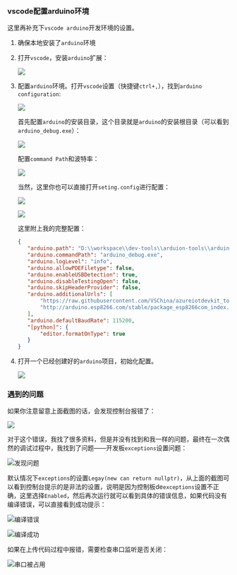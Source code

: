 
### vscode配置arduino环境

 这里再补充下`vscode arduino`开发环境的设置。

 1. 确保本地安装了`arduino`环境
 2. 打开`vscode`，安装`arduino`扩展：
   
    ![](https://syske-pic-bed.oss-cn-hangzhou.aliyuncs.com/imgs/20221127194308.png)

 3. 配置`arduino`环境。打开`vscode`设置（快捷键`ctrl+,`），找到`arduino configuration`:
   
    ![](https://syske-pic-bed.oss-cn-hangzhou.aliyuncs.com/imgs/20221127194731.png)

    首先配置`arduino`的安装目录，这个目录就是`arduino`的安装根目录（可以看到`arduino_debug.exe`）：

    ![](https://syske-pic-bed.oss-cn-hangzhou.aliyuncs.com/imgs/20221127195004.png)

    配置`command Path`和波特率：

    ![](https://syske-pic-bed.oss-cn-hangzhou.aliyuncs.com/imgs/20221127195152.png)


    当然，这里你也可以直接打开`seting.config`进行配置：

    ![](https://syske-pic-bed.oss-cn-hangzhou.aliyuncs.com/imgs/20221127195548.png)

    ![](https://syske-pic-bed.oss-cn-hangzhou.aliyuncs.com/imgs/20221127195614.png)

    这里附上我的完整配置：
     ```json
    {
        "arduino.path": "D:\\workspace\\dev-tools\\arduion-tools\\arduino-nightly",
        "arduino.commandPath": "arduino_debug.exe",
        "arduino.logLevel": "info",
        "arduino.allowPDEFiletype": false,
        "arduino.enableUSBDetection": true,
        "arduino.disableTestingOpen": false,
        "arduino.skipHeaderProvider": false,
        "arduino.additionalUrls": [
            "https://raw.githubusercontent.com/VSChina/azureiotdevkit_tools/master/package_azureboard_index.json",
            "http://arduino.esp8266.com/stable/package_esp8266com_index.json"
        ],
        "arduino.defaultBaudRate": 115200,
        "[python]": {
            "editor.formatOnType": true
        }
    }
    ```

4. 打开一个已经创建好的`arduino`项目，初始化配置。

    ![](https://syske-pic-bed.oss-cn-hangzhou.aliyuncs.com/imgs/20221127200225.png)

### 遇到的问题

如果你注意留意上面截图的话，会发现控制台报错了：

   ![](https://syske-pic-bed.oss-cn-hangzhou.aliyuncs.com/imgs/20221129214414.png)


对于这个错误，我找了很多资料，但是并没有找到和我一样的问题，最终在一次偶然的调试过程中，我找到了问题——开发板`exceptions`设置问题：

![发现问题](https://syske-pic-bed.oss-cn-hangzhou.aliyuncs.com/imgs/20221129214829.png)


默认情况下`exceptions`的设置`Legay(new can return nullptr)`，从上面的截图可以看到控制台提示的是非法的设置，说明是因为控制板de`exceptions`设置不正确，这里选择`Enabled`，然后再次运行就可以看到具体的错误信息，如果代码没有编译错误，可以直接看到成功提示：

![编译错误](https://syske-pic-bed.oss-cn-hangzhou.aliyuncs.com/imgs/20221129215720.png)

![编译成功](https://syske-pic-bed.oss-cn-hangzhou.aliyuncs.com/imgs/20221129220011.png)


如果在上传代码过程中报错，需要检查串口监听是否关闭：

![串口被占用](https://syske-pic-bed.oss-cn-hangzhou.aliyuncs.com/imgs/20221130003959.png)